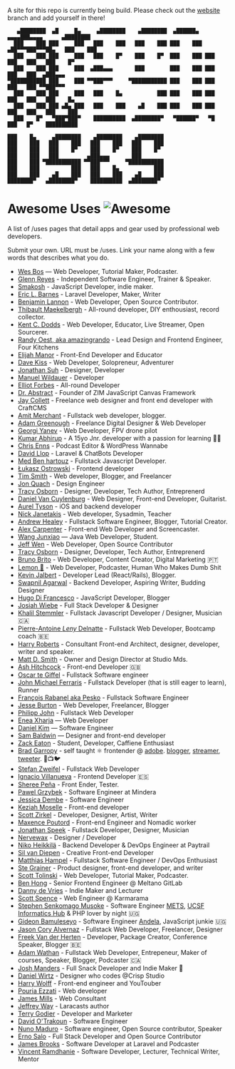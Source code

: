 A site for this repo is currently being build. Please check out the [website](https://github.com/wesbos/awesome-uses/tree/website) branch and add yourself in there!

```
   ▄████████  ▄█     █▄     ▄████████    ▄████████  ▄██████▄    ▄▄▄▄███▄▄▄▄      ▄████████
  ███    ███ ███     ███   ███    ███   ███    ███ ███    ███ ▄██▀▀▀███▀▀▀██▄   ███    ███
  ███    ███ ███     ███   ███    █▀    ███    █▀  ███    ███ ███   ███   ███   ███    █▀
  ███    ███ ███     ███  ▄███▄▄▄       ███        ███    ███ ███   ███   ███  ▄███▄▄▄
▀███████████ ███     ███ ▀▀███▀▀▀     ▀███████████ ███    ███ ███   ███   ███ ▀▀███▀▀▀
  ███    ███ ███     ███   ███    █▄           ███ ███    ███ ███   ███   ███   ███    █▄
  ███    ███ ███ ▄█▄ ███   ███    ███    ▄█    ███ ███    ███ ███   ███   ███   ███    ███
  ███    █▀   ▀███▀███▀    ██████████  ▄████████▀   ▀██████▀   ▀█   ███   █▀    ██████████

███    █▄     ▄████████    ▄████████    ▄████████
███    ███   ███    ███   ███    ███   ███    ███
███    ███   ███    █▀    ███    █▀    ███    █▀
███    ███   ███         ▄███▄▄▄       ███
███    ███ ▀███████████ ▀▀███▀▀▀     ▀███████████
███    ███          ███   ███    █▄           ███
███    ███    ▄█    ███   ███    ███    ▄█    ███
████████▀   ▄████████▀    ██████████  ▄████████▀

```

# Awesome Uses ![Awesome][awesome-badge]

A list of /uses pages that detail apps and gear used by professional web developers.

Submit your own. URL must be /uses. Link your name along with a few words that describes what you do.

- [Wes Bos](https://wesbos.com/uses) — Web Developer, Tutorial Maker, Podcaster.
- [Glenn Reyes](https://glennreyes.com/uses) - Independent Software Engineer, Trainer & Speaker.
- [Smakosh](https://smakosh.com/the-tech-tools-I-use) - JavaScript Developer, indie maker.
- [Eric L. Barnes](https://ericlbarnes.com/uses/) - Laravel Developer, Maker, Writer
- [Benjamin Lannon](https://lannonbr.com/uses/) - Web Developer, Open Source Contributor.
- [Thibault Maekelbergh](https://thibmaek.com/uses) - All-round developer, DIY enthousiast, record collector.
- [Kent C. Dodds](https://kentcdodds.com/uses) - Web Developer, Educator, Live Streamer, Open Sourcerer.
- [Randy Oest, aka amazingrando](https://randyoest.com/uses/) - Lead Design and Frontend Engineer, Four Kitchens
- [Elijah Manor](https://elijahmanor.com/uses) - Front-End Developer and Educator
- [Dave Kiss](https://davekiss.com/uses) - Web Developer, Solopreneur, Adventurer
- [Jonathan Suh](https://jonsuh.com/uses) - Designer, Developer
- [Manuel Wildauer](https://wildauer.io/uses) - Developer
- [Elliot Forbes](https://tutorialedge.net/uses/) - All-round Developer
- [Dr. Abstract](https://zimjs.com/uses/) - Founder of ZIM JavaScript Canvas Framework
- [Jay Collett](https://www.jaycollett.co/uses/) - Freelance web designer and front end developer with CraftCMS
- [Amit Merchant](https://www.amitmerchant.com/uses/) - Fullstack web developer, blogger.
- [Adam Greenough](https://adamgreenough.me/uses/) - Freelance Digital Designer & Web Developer
- [Georgi Yanev](https://gyanev.com/uses/) - Web Developer, FPV drone pilot
- [Kumar Abhirup](https://kumar.now.sh/uses) - A 15yo Jnr. developer with a passion for learning 👋🏻
- [Chris Enns](https://chrisenns.com/uses/) - Podcast Editor & WordPress Wannabe
- [David Llop](https://davidllop.com/uses/) - Laravel & ChatBots Developer
- [Med Ben hartouz](https://benhartouz.com/uses/) - Fullstack Javascript Developer.
- [Łukasz Ostrowski](https://ostrowski.ninja/uses/) - Frontend developer
- [Tim Smith](https://www.iamtimsmith.com/uses) - Web developer, Blogger, and Freelancer
- [Jon Quach](https://jonquach.com/uses/) - Design Engineer
- [Tracy Osborn](https://limedaring.com/uses/) - Designer, Developer, Tech Author, Entreprenerd
- [Daniel Van Cuylenburg](https://dvanc.co/uses/) - Web Designer, Front-end Developer, Guitarist.
- [Aurel Tyson](https://aureltyson.info/uses) - iOS and backend developer
- [Nick Janetakis](https://nickjanetakis.com/uses) - Web developer, Sysadmin, Teacher
- [Andrew Healey](https://healeycodes.com/uses/) - Fullstack Software Engineer, Blogger, Tutorial Creator.
- [Alex Carpenter](https://alexcarpenter.me/uses/) - Front-end Web Developer and Screencaster.
- [Wang Junxiao](http://www.feng0207.site/uses/) — Java Web Developer, Student.
- [Jeff Wen](https://sinchang.me/uses/) - Web Developer, Open Source Contributor
- [Tracy Osborn](https://limedaring.com/uses/) - Designer, Developer, Tech Author, Entreprenerd
- [Bruno Brito](https://brunobrito.pt/uses/) - Web Developer, Content Creator, Digital Marketing 🇵🇹
- [Lemon 🍋](https://ahoylemon.xyz/uses/) - Web Developer, Podcaster, Human Who Makes Dumb Shit
- [Kevin Jalbert](https://kevinjalbert.com/uses/) - Developer Lead (React/Rails), Blogger.
- [Swapnil Agarwal](https://swapnil.net/uses/) - Backend Developer, Aspiring Writer, Budding Designer
- [Hugo Di Francesco](https://codewithhugo.com/uses/) - JavaScript Developer, Blogger
- [Josiah Wiebe](https://jwie.be/uses/) - Full Stack Developer & Designer
- [Khalil Stemmler](https://khalilstemmler.com/uses/) - Fullstack Javascript Developer / Designer, Musician 🇨🇦
- [Pierre-Antoine _Leny_ Delnatte](https://leny.me/uses/) - Fullstack Web Developer, Bootcamp coach 🇧🇪
- [Harry Roberts](https://csswizardry.com/uses/) - Consultant Front-end Architect, designer, developer, writer and speaker.
- [Matt D. Smith](http://mds.is/using-stuff/) - Owner and Design Director at Studio Mds.
- [Ash Hitchcock](https://www.ashleyhitchcock.com/uses) - Front-end Developer 🇬🇧
- [Oscar te Giffel](https://oscartegiffel.com/uses/) - Fullstack Software engineer
- [John Michael Ferraris](https://jhnferraris.dev/uses/) - Fullstack Developer (that is still eager to learn), Runner
- [François Rabanel aka Pesko](https://peskoo.github.io/lasalledutemps/articles/2019-04/uses) - Fullstack Software Engineer
- [Jesse Burton](https://burtonmediainc.com/uses) - Web Developer, Freelancer, Blogger
- [Philipp John](https://www.jplace.de/uses) - Fullstack Web Developer
- [Enea Xharja](https://eneaxharja.com/uses) — Web Developer
- [Daniel Kim](https://www.danielkim.io/uses) — Software Engineer
- [Sam Baldwin](https://sambaldwin.info/uses) — Designer and front-end developer
- [Zack Eaton](https://zackeaton.com/uses/) - Student, Developer, Caffiene Enthusiast
- [Brad Garropy](https://bradgarropy.com/uses) - self taught ⚛ frontender @ [adobe](https://www.adobe.com/). [blogger](https://bradgarropy.com), [streamer](https://youtube.com/bradgarropy), [tweeter](https://twitter.com/bradgarropy). 📝📺🐦
- [Stefan Zweifel](https://stefanzweifel.io/uses/) - Fullstack Web Developer
- [Ignacio Villanueva](https://ignaciodenuevo.com/uses) - Frontend Developer 🇪🇸
- [Sheree Peña](https://smariapena.com/uses) - Front Ender, Tester.
- [Pawel Grzybek](https://pawelgrzybek.com/uses/) - Software Engineer at Mindera
- [Jessica Dembe](https://www.jessicadembe.tech/uses/) - Software Engineer
- [Keziah Moselle](https://blog.keziahmoselle.fr/uses/) - Front-end developer
- [Scott Zirkel](https://scottzirkel.com/uses) - Developer, Designer, Artist, Writer
- [Maxence Poutord](https://www.maxpou.fr/uses/) - Front-end Engineer and Nomadic worker
- [Jonathan Speek](https://speek.design/uses/) - Fullstack Developer, Designer, Musician
- [Nervewax](https://nervewax.com/uses/) - Designer / Developer
- [Niko Heikkilä](https://nikoheikkila.fi/uses/) - Backend Developer & DevOps Engineer at Paytrail
- [Sil van Diepen](https://silvandiepen.nl/uses/) - Creative Front-end Developer
- [Matthias Hampel](https://dev.to/fullstack_to/tools-services-i-use-je9) - Fullstack Software Engineer / DevOps Enthusiast
- [Ste Grainer](https://stegrainer.com/uses) - Product designer, front-end developer, and writer
- [Scott Tolinski](https://kit.com/leveluptutorials/podcasting-screencasting-gear) - Web Developer, Tutorial Maker, Podcaster.
- [Ben Hong](https://www.bencodezen.io/uses/) - Senior Frontend Engineer @ Meltano GitLab
- [Danny de Vries](https://dandevri.es/uses/) - Indie Maker and Lecturer
- [Scott Spence](https://scottspence.me/uses) - Web Engineer @ Karmarama
- [Stephen Senkomago Musoke](https://ssmusoke.com/uses/) - Software Engineer [METS](https://mets.or.ug/), [UCSF Informatics Hub](https://globalhealthsciences.ucsf.edu/resources/informatics-hub) & PHP lover by night 🇺🇬
- [Gideon Bamuleseyo](https://medium.com/developer-circle-kampala/what-i-use-my-tools-of-trade-552655db4b8d) - Software Engineer [Andela](https://andela.com/), JavaScript junkie 🇺🇬
- [Jason Cory Alvernaz](https://jasoncoryalvernaz.com/uses/) - Fullstack Web Developer, Freelancer, Designer
- [Freek Van der Herten](https://freek.dev/uses/) - Developer, Package Creator, Conference Speaker, Blogger 🇧🇪
- [Adam Wathan](https://adamwathan.me/uses/) - Fullstack Web Developer, Entrepeneur, Maker of courses, Speaker, Blogger, Podcaster 🇨🇦
- [Josh Manders](https://joshmanders.com/uses/) - Full Snack Developer and Indie Maker 🌯
- [Daniel Wirtz](https://danielwirtz.com/uses/) - Designer who codes @Crisp Studio
- [Harry Wolff](https://hswolff.com/uses/) - Front-end engineer and YouTouber
- [Pouria Ezzati](https://pouria.dev/uses/) - Web developer
- [James Mills](https://jamesmills.co.uk/uses/) - Web Consultant
- [Jeffrey Way](https://laracasts.com/blog/laracasts-uses) - Laracasts author
- [Terry Godier](https://terrygodier.com/uses/) - Developer and Marketer
- [David O'Trakoun](https://www.davidosomething.com/uses/) - Software Engineer
- [Nuno Maduro](https://nunomaduro.com/uses/) - Software engineer, Open Source contributor, Speaker
- [Erno Salo](https://endormi.io/uses/) - Full Stack Developer and Open Source Contributor
- [James Brooks](https://james.brooks.page/uses/) - Software Developer at Laravel and Podcaster
- [Vincent Ramdhanie](https://vincentramdhanie.com/uses) - Software Developer, Lecturer, Technical Writer, Mentor

[awesome-badge]: https://cdn.rawgit.com/sindresorhus/awesome/d7305f38d29fed78fa85652e3a63e154dd8e8829/media/badge.svg
